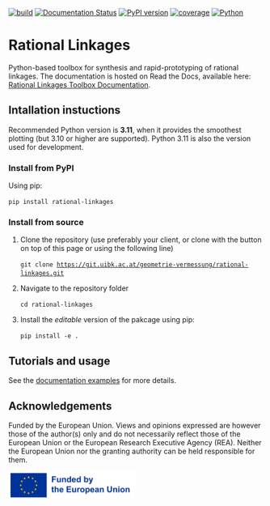 [![build](https://git.uibk.ac.at/geometrie-vermessung/rational-linkages/badges/main/pipeline.svg)](https://git.uibk.ac.at/geometrie-vermessung/rational-linkages/-/jobs)
[![Documentation Status](https://readthedocs.org/projects/rational-linkages/badge/?version=latest)](https://rational-linkages.readthedocs.io/?badge=latest)
[![PyPI version](https://badge.fury.io/py/rational-linkages.svg)](https://pypi.org/project/rational-linkages/)
[![coverage](https://git.uibk.ac.at/geometrie-vermessung/rational-linkages/badges/main/coverage.svg?job=run_tests)](https://git.uibk.ac.at/geometrie-vermessung/rational-linkages/-/jobs)
[![Python](https://img.shields.io/badge/python-3.10%20%7C%203.11%20%7C%203.12-blue.svg)]()


# Rational Linkages

Python-based toolbox for synthesis and rapid-prototyping of rational linkages. The 
documentation is hosted on Read the Docs, available here: 
[Rational Linkages Toolbox Documentation](https://rational-linkages.readthedocs.io/).

## Intallation instuctions

Recommended Python version is **3.11**, when it provides the smoothest plotting 
(but 3.10 or higher are supported). Python 3.11 is also the version used for 
development.

### Install from PyPI

Using pip:

<code>pip install rational-linkages</code>

### Install from source

1. Clone the repository (use preferably your client, or clone with the button on top of this page or using the following line)
    
    <code>git clone https://git.uibk.ac.at/geometrie-vermessung/rational-linkages.git </code>

2. Navigate to the repository folder

    <code>cd rational-linkages</code>

3. Install the *editable* version of the pakcage using pip:

    <code>pip install -e .</code>

## Tutorials and usage

See the [documentation examples](https://rational-linkages.readthedocs.io/latest/general/overview.html) for more details.


## Acknowledgements

Funded by the European Union. Views and opinions expressed are however those of 
the author(s) only and do not necessarily reflect those of the European Union 
or the European Research Executive Agency (REA). Neither the European Union 
nor the granting authority can be held responsible for them.

<img src="./docs/source/figures/eu.png" width="250" />